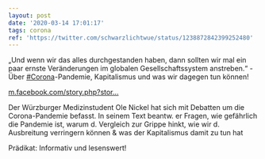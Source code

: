 ```yaml
---
layout: post
date: '2020-03-14 17:01:17'
tags: corona
ref: 'https://twitter.com/schwarzlichtwue/status/1238872842399252480'
---
```

„Und wenn wir das alles durchgestanden haben, dann sollten wir mal ein paar ernste Veränderungen im globalen Gesellschaftssystem anstreben.“ - Über [#Corona](/t/corona)-Pandemie, Kapitalismus und was wir dagegen tun können!

[m.facebook.com/story.php?stor…](https://m.facebook.com/story.php?story_fbid=2937388723004040&id=100001988228664)

Der Würzburger Medizinstudent Ole Nickel hat sich mit Debatten um die Corona-Pandemie befasst. In seinem  Text beantw. er Fragen, wie gefährlich die Pandemie ist, warum d. Vergleich zur Grippe hinkt, wie wir d. Ausbreitung verringern können &amp; was der Kapitalismus damit zu tun hat

Prädikat: Informativ und lesenswert!